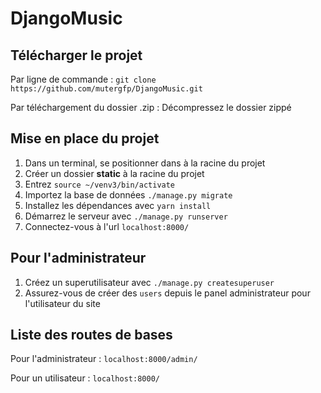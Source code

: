 # DjangoMusic

## Télécharger le projet

Par ligne de commande : `git clone https://github.com/mutergfp/DjangoMusic.git`

Par téléchargement du dossier .zip : Décompressez le dossier zippé

## Mise en place du projet

1. Dans un terminal, se positionner dans à la racine du projet
2. Créer un dossier **static** à la racine du projet
3. Entrez `source ~/venv3/bin/activate`
4. Importez la base de données `./manage.py migrate`
5. Installez les dépendances avec `yarn install`
6. Démarrez le serveur avec `./manage.py runserver`
7. Connectez-vous à l'url `localhost:8000/`

## Pour l'administrateur

1. Créez un superutilisateur avec `./manage.py createsuperuser`
2. Assurez-vous de créer des `users` depuis le panel administrateur pour l'utilisateur du site

## Liste des routes de bases

Pour l'administrateur : `localhost:8000/admin/`

Pour un utilisateur : `localhost:8000/`



